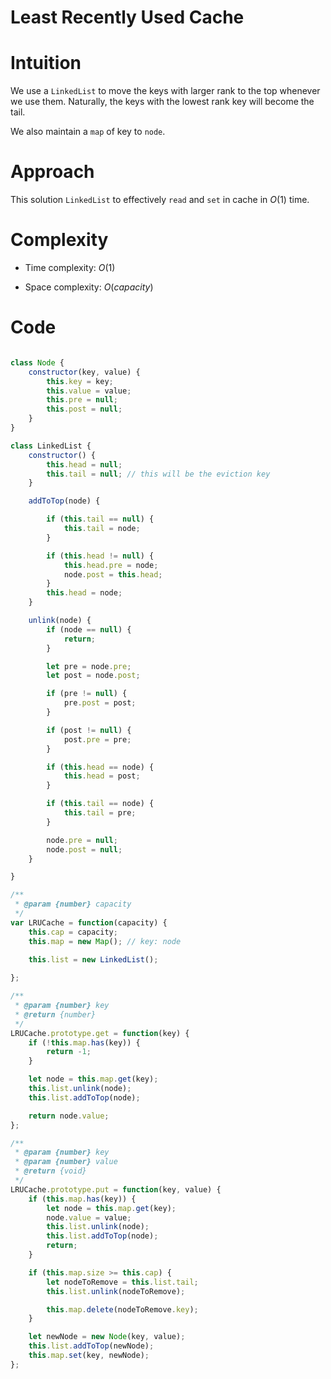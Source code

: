 
# Least Recently Used Cache

# Intuition
<!-- Describe your first thoughts on how to solve this problem. -->
We use a `LinkedList` to move the keys with larger rank to the top whenever we use them. Naturally, the keys with the lowest rank key will become the tail.

We also maintain a `map` of key to `node`.

# Approach
This solution `LinkedList` to effectively `read` and `set` in cache in $O(1)$ time.

# Complexity
- Time complexity: $O(1)$
<!-- Add your time complexity here, e.g. $$O(n)$$ -->

- Space complexity: $O(capacity)$
<!-- Add your space complexity here, e.g. $$O(n)$$ -->

# Code
```js

class Node {
    constructor(key, value) {
        this.key = key;
        this.value = value;
        this.pre = null;
        this.post = null;
    }
}

class LinkedList {
    constructor() {
        this.head = null;
        this.tail = null; // this will be the eviction key
    }

    addToTop(node) {

        if (this.tail == null) {
            this.tail = node;
        }

        if (this.head != null) {
            this.head.pre = node;
            node.post = this.head;
        }
        this.head = node;
    }

    unlink(node) {
        if (node == null) {
            return;
        }

        let pre = node.pre;
        let post = node.post;

        if (pre != null) {
            pre.post = post;
        }

        if (post != null) {
            post.pre = pre;
        }

        if (this.head == node) {
            this.head = post;
        }

        if (this.tail == node) {
            this.tail = pre;
        }

        node.pre = null;
        node.post = null;
    }

}

/**
 * @param {number} capacity
 */
var LRUCache = function(capacity) {
    this.cap = capacity;
    this.map = new Map(); // key: node

    this.list = new LinkedList();
    
};

/**
 * @param {number} key
 * @return {number}
 */
LRUCache.prototype.get = function(key) {
    if (!this.map.has(key)) {
        return -1;
    }

    let node = this.map.get(key);
    this.list.unlink(node);
    this.list.addToTop(node);

    return node.value;
};

/** 
 * @param {number} key 
 * @param {number} value
 * @return {void}
 */
LRUCache.prototype.put = function(key, value) {
    if (this.map.has(key)) {
        let node = this.map.get(key);
        node.value = value;
        this.list.unlink(node);
        this.list.addToTop(node);
        return;
    }

    if (this.map.size >= this.cap) {
        let nodeToRemove = this.list.tail;
        this.list.unlink(nodeToRemove);

        this.map.delete(nodeToRemove.key);
    }

    let newNode = new Node(key, value);
    this.list.addToTop(newNode);
    this.map.set(key, newNode);
};

```
